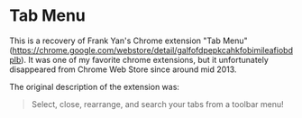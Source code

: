 # Tab Menu
This is a recovery of Frank Yan's Chrome extension "Tab Menu" (https://chrome.google.com/webstore/detail/galfofdpepkcahkfobimileafiobdplb). It was one of my favorite chrome extensions, but it unfortunately disappeared from Chrome Web Store since around mid 2013.

The original description of the extension was:
> Select, close, rearrange, and search your tabs from a toolbar menu!

